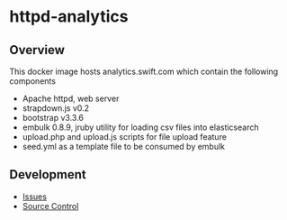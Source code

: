 # httpd-analytics

## Overview

This docker image hosts analytics.swift.com which contain the following components

* Apache httpd, web server
* strapdown.js v0.2
* bootstrap v3.3.6
* embulk 0.8.9, jruby utility for loading csv files into elasticsearch
* upload.php and upload.js scripts for file upload feature
* seed.yml as a template file to be consumed by embulk

## Development

* [Issues](https://jira.swift.com:8443/projects/OPIN/issues/)
* [Source Control](https://stash.swift.com/projects/DCKR/repos/httpd-analytics/)
